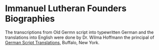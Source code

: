 # Immanuel Lutheran Founders Biographies 

The transcriptions from Old Germn script into typewritten German and the translations into English were
done by Dr. Wilma Hoffmann the principal of [German Script Translations](https://germanscripttranslations.com), Buffalo, New York.
